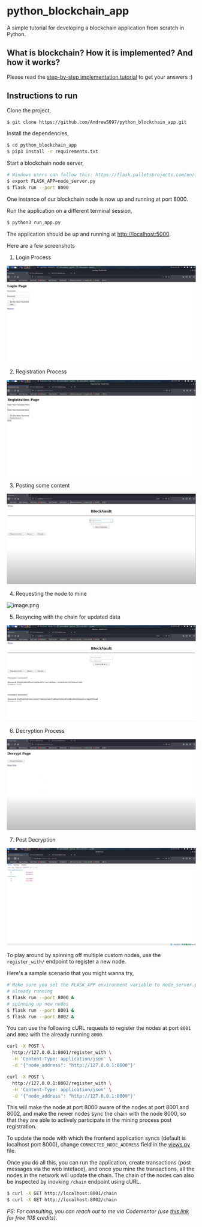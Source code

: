 # python_blockchain_app

A simple tutorial for developing a blockchain application from scratch in Python.

## What is blockchain? How it is implemented? And how it works?

Please read the [step-by-step implementation tutorial](https://www.ibm.com/developerworks/cloud/library/cl-develop-blockchain-app-in-python/index.html) to get your answers :)

## Instructions to run

Clone the project,

```sh
$ git clone https://github.com/AndrewS097/python_blockchain_app.git
```

Install the dependencies,

```sh
$ cd python_blockchain_app
$ pip3 install -r requirements.txt
```

Start a blockchain node server,

```sh
# Windows users can follow this: https://flask.palletsprojects.com/en/1.1.x/cli/#application-discovery
$ export FLASK_APP=node_server.py
$ flask run --port 8000
```

One instance of our blockchain node is now up and running at port 8000.


Run the application on a different terminal session,

```sh
$ python3 run_app.py
```

The application should be up and running at [http://localhost:5000](http://localhost:5000).

Here are a few screenshots
1. Login Process

![image.jpg](https://github.com/AndrewS097/python_blockchain_app/raw/master/screenshots/Login%20Page.JPG)

2. Registration Process 

![image.jpg](https://github.com/AndrewS097/python_blockchain_app/raw/master/screenshots/Registration%20Page.JPG)

3. Posting some content

![image.png](https://github.com/AndrewS097/python_blockchain_app/raw/master/screenshots/HomePage.JPG)

4. Requesting the node to mine

![image.png](https://github.com/satwikkansal/python_blockchain_app/raw/master/screenshots/2.png)

5. Resyncing with the chain for updated data

![image.png](https://github.com/AndrewS097/python_blockchain_app/raw/master/screenshots/Block%20Vault%20Page%20with%20Credentials.JPG)

6. Decryption Process

![image.png](https://github.com/AndrewS097/python_blockchain_app/raw/master/screenshots/Decrypt_Page.JPG)

7. Post Decryption 

![image.png](https://github.com/AndrewS097/python_blockchain_app/raw/master/screenshots/Decrypted_Passwords.JPG)

To play around by spinning off multiple custom nodes, use the `register_with/` endpoint to register a new node. 

Here's a sample scenario that you might wanna try,

```sh
# Make sure you set the FLASK_APP environment variable to node_server.py before running these nodes
# already running
$ flask run --port 8000 &
# spinning up new nodes
$ flask run --port 8001 &
$ flask run --port 8002 &
```

You can use the following cURL requests to register the nodes at port `8001` and `8002` with the already running `8000`.

```sh
curl -X POST \
  http://127.0.0.1:8001/register_with \
  -H 'Content-Type: application/json' \
  -d '{"node_address": "http://127.0.0.1:8000"}'
```

```sh
curl -X POST \
  http://127.0.0.1:8002/register_with \
  -H 'Content-Type: application/json' \
  -d '{"node_address": "http://127.0.0.1:8000"}'
```

This will make the node at port 8000 aware of the nodes at port 8001 and 8002, and make the newer nodes sync the chain with the node 8000, so that they are able to actively participate in the mining process post registration.

To update the node with which the frontend application syncs (default is localhost port 8000), change `CONNECTED_NODE_ADDRESS` field in the [views.py](/app/views.py) file.

Once you do all this, you can run the application, create transactions (post messages via the web inteface), and once you mine the transactions, all the nodes in the network will update the chain. The chain of the nodes can also be inspected by inovking `/chain` endpoint using cURL.

```sh
$ curl -X GET http://localhost:8001/chain
$ curl -X GET http://localhost:8002/chain
```

*PS: For consulting, you can reach out to me via Codementor (use [this link](https://www.codementor.io/satwikkansal?partner=satwikkansal) for free 10$ credits).*
